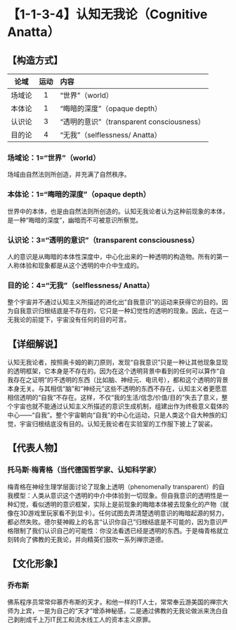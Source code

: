 # 【1-1-3-4】认知无我论（Cognitive Anatta）
## 【构造方式】
| 论域 | 运动           | 内容 |
|:----:|:----------------:|:-----|
| 场域论   |1 | “世界”（world）   |
| 本体论   |1 |  “晦暗的深度”（opaque depth）  |
| 认识论   |3 |  “透明的意识”（transparent consciousness）  |
| 目的论   |4 |  “无我”（selflessness/ Anatta）  |

### 场域论：1=“世界”（world）
场域由自然法则所创造，并充满了自然秩序。
### 本体论：1=“晦暗的深度”（opaque depth）
世界中的本体，也是由自然法则所创造的。认知无我论者认为这种前现象的本体，是一种“晦暗的深度”，幽暗而不可被意识所察觉。
### 认识论：3=“透明的意识”（transparent consciousness）
人的意识是从晦暗的本体性深度中，中心化出来的一种透明的构造物。所有的第一人称体验和现象都是从这个透明的中介中生成的。
### 目的论：4=“无我”（selflessness/ Anatta）
整个宇宙并不通过认知主义所描述的进化出“自我意识”的运动来获得它的目的。因为自我意识归根结底是不存在的，它只是一种幻觉性的透明的现象。因此，在这一无我论的前提下，宇宙没有任何的目的可言。

## 【详细解说】
认知无我论者，按照奥卡姆的剃刀原则，发现“自我意识”只是一种让其他现象显现的透明框架，它本身是不存在的。因为在这个透明背景中看到的任何可以算作“自我存在之证明”的不透明的东西（比如脑、神经元、电讯号），都和这个透明的背景本身无关。与其相信“脑”和“神经元”这些不透明的东西不存在，认知主义者更愿意相信透明的“自我”不存在。这样，不仅“我的生活/信念/价值/目的”失去了意义，整个宇宙也就不能通过认知主义所描述的意识生成机制，组建出作为终极意义载体的中心——“自我”。整个宇宙朝向“自我”的中心化运动，只是人类这个自大种族的幻觉，宇宙归根结底没有目的。认知无我论者在实验室的工作服下披上了袈裟。

## 【代表人物】
### 托马斯·梅青格（当代德国哲学家、认知科学家）
梅青格在神经生理学层面讨论了现象上透明（phenomenally transparent）的自我模型：人类从意识这个透明的中介中体验到一切现象。但自我意识的透明性是一种幻觉，看似透明的意识框架，实际上是前现象的晦暗本体被去现象化的产物（就像在3D游戏里玩家看不到显卡）。任何试图去弄清楚透明意识的晦暗起源的努力，都必然失败。德尔斐神殿上的名言“认识你自己”归根结底是不可能的，因为意识严格限制了我们认识自己的可能性：你没法看透已经是透明的东西。于是梅青格就立刻转向了佛教的无我论，并向精英们鼓吹一系列禅宗道德。

## 【文化形象】
### 乔布斯
佛系程序员常常仰慕乔布斯的天才。和他一样的IT人士，常常奉云游美国的禅宗大师为上宾，一是为自己的“天才”增添神秘感，二是通过佛教的无我论做派来洗白自己剥削成千上万IT民工和流水线工人的资本主义原罪。
